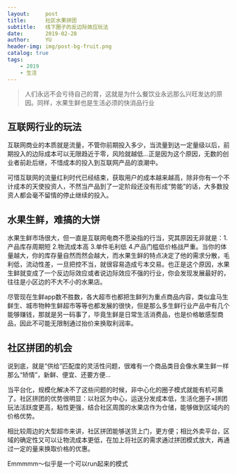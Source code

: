 ```yaml
---
layout:     post
title:      社区水果拼团
subtitle:   线下圈子的反边际效应玩法
date:       2019-02-28
author:     YU
header-img: img/post-bg-fruit.png
catalog: true
tags:
    - 2019
    - 生活
---
```


>人们永远不会亏待自己的胃，这就是为什么餐饮业永远那么兴旺发达的原因。同样，水果生鲜也是生活必须的快消品行业


## 互联网行业的玩法

互联网商业的本质就是流量，不管你前期投入多少，当流量到达一定量级以后，前期投入的边际成本可以无限趋近于零，风险就越低…正是因为这个原因，无数的创业者前赴后继，不惜成本的投入到互联网产品的浪潮中。

可惜互联网的流量红利时代已经结束，获取用户的成本越来越高，除非你有一个不计成本的天使投资人，不然当产品到了一定阶段还没有形成“势能”的话，大多数投资人都会毫不留情的停止继续的投入。


## 水果生鲜，难搞的大饼

水果生鲜市场很大，但一直是互联网电商不愿染指的行当，究其原因无非就是：1.产品库存周期短 2.物流成本高 3.单件毛利低 4.产品门槛低价格战严重。当你的体量越大，你的库存量自然而然会越大，而水果生鲜的特点决定了他的需求分散，毛利低，流动性差，一旦把控不当，就很容易造成亏本交易。也正是这个原因，水果生鲜就变成了一个反边际效应或者说边际效应不强的行业，你会发现发展最好的，往往是小区边的不大不小的水果店。

尽管现在生鲜app数不胜数，各大超市也都把生鲜列为重点商品内容，类似盒马生鲜生、城市物种生鲜超市等等也都发展的很快，但是那么多生鲜行业产品中有几个能够赚钱，那就是另一码事了，毕竟生鲜是日常生活消费品，也是价格敏感型商品，因此不可能无限制通过抬价来换取利润率。

## 社区拼团的机会

说到底，就是“供给”匹配度的灵活性问题，很难有一个商品类目会像水果生鲜一样那么“矫情”，新鲜、便宜、还要方便…

当平台化，规模化解决不了这些问题的时候，非中心化的圈子模式就能有机可乘了。社区拼团的优势很明显：以社区为中心，运送分发成本低，生活化圈子+拼团玩法活跃度更高，粘性更强，结合社区周围的水果店作为仓储，能够做到区域内的价格优势。

相比较周边的大型超市来讲，社区拼团能够送货上门，更方便；相比外卖平台，区域的确定性又可以让物流成本更低，在加上将社区的需求通过拼团模式放大，再通过一定的量来换取价格的优惠。

Emmmmm～似乎是一个可以run起来的模式

